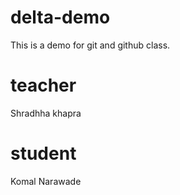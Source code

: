 # delta-demo
This is a demo for git and github class.

# teacher
Shradhha khapra

# student
Komal Narawade

